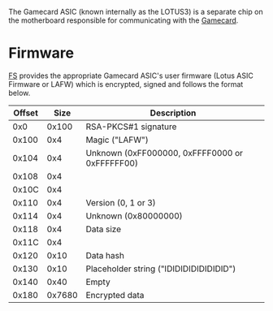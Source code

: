 The Gamecard ASIC (known internally as the LOTUS3) is a separate chip on
the motherboard responsible for communicating with the
[Gamecard](Gamecard.md "wikilink").

# Firmware

[FS](Filesystem%20services.md "wikilink") provides the appropriate
Gamecard ASIC's user firmware (Lotus ASIC Firmware or LAFW) which is
encrypted, signed and follows the format below.

| Offset | Size   | Description                                    |
| ------ | ------ | ---------------------------------------------- |
| 0x0    | 0x100  | RSA-PKCS\#1 signature                          |
| 0x100  | 0x4    | Magic ("LAFW")                                 |
| 0x104  | 0x4    | Unknown (0xFF000000, 0xFFFF0000 or 0xFFFFFF00) |
| 0x108  | 0x4    |                                                |
| 0x10C  | 0x4    |                                                |
| 0x110  | 0x4    | Version (0, 1 or 3)                            |
| 0x114  | 0x4    | Unknown (0x80000000)                           |
| 0x118  | 0x4    | Data size                                      |
| 0x11C  | 0x4    |                                                |
| 0x120  | 0x10   | Data hash                                      |
| 0x130  | 0x10   | Placeholder string ("IDIDIDIDIDIDIDID")        |
| 0x140  | 0x40   | Empty                                          |
| 0x180  | 0x7680 | Encrypted data                                 |
